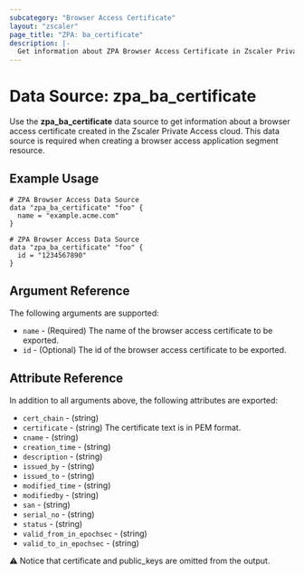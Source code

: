 ```yaml
---
subcategory: "Browser Access Certificate"
layout: "zscaler"
page_title: "ZPA: ba_certificate"
description: |-
  Get information about ZPA Browser Access Certificate in Zscaler Private Access cloud.
---
```


# Data Source: zpa_ba_certificate

Use the **zpa_ba_certificate** data source to get information about a browser access certificate created in the Zscaler Private Access cloud. This data source is required when creating a browser access application segment resource.

## Example Usage

```hcl
# ZPA Browser Access Data Source
data "zpa_ba_certificate" "foo" {
  name = "example.acme.com"
}
```

```hcl
# ZPA Browser Access Data Source
data "zpa_ba_certificate" "foo" {
  id = "1234567890"
}
```

## Argument Reference

The following arguments are supported:

* `name` - (Required) The name of the browser access certificate to be exported.
* `id` - (Optional) The id of the browser access certificate to be exported.

## Attribute Reference

In addition to all arguments above, the following attributes are exported:

* `cert_chain` - (string)
* `certificate` - (string) The certificate text is in PEM format.
* `cname` - (string)
* `creation_time` - (string)
* `description` - (string)
* `issued_by` - (string)
* `issued_to` - (string)
* `modified_time` - (string)
* `modifiedby` - (string)
* `san` - (string)
* `serial_no` - (string)
* `status` - (string)
* `valid_from_in_epochsec` - (string)
* `valid_to_in_epochsec` - (string)

:warning: Notice that certificate and public_keys are omitted from the output.
